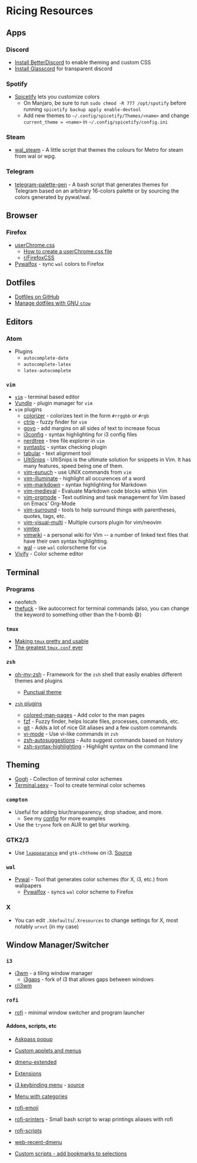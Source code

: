 # Ricing Resources

## Apps

### Discord
- [Install BetterDiscord](https://gist.github.com/ObserverOfTime/d7e60eb9aa7fe837545c8cb77cf31172) to enable theming and custom CSS
- [Install Glasscord](https://github.com/AryToNeX/Glasscord) for transparent discord

### Spotify
- [Spicetify](https://github.com/khanhas/spicetify-cli) lets you customize colors
    - On Manjaro, be sure to run `sudo chmod -R 777 /opt/spotify` before running `spicetify backup apply enable-devtool`
    - Add new themes to `~/.config/spicetify/Themes/<name>` and change `current_theme = <name>` in `~/.config/spicetify/config.ini`

### Steam
- [wal_steam](https://github.com/kotajacob/wal_steam) - A little script that themes the colours for Metro for steam from wal or wpg.

### Telegram
- [telegram-palette-gen](https://github.com/matgua/telegram-palette-gen) - A bash script that generates themes for Telegram based on an arbitrary 16-colors palette or by sourcing the colors generated by pywal/wal.

## Browser

### Firefox
- [userChrome.css](https://www.userchrome.org/)
  - [How to create a userChrome.css file](https://www.userchrome.org/how-create-userchrome-css.html)
  - [r/FirefoxCSS](https://www.reddit.com/r/FirefoxCSS/)
- [Pywalfox](https://github.com/Frewacom/Pywalfox) - sync `wal` colors to Firefox

## Dotfiles
- [Dotfiles on GitHub](https://dotfiles.github.io/)
- [Manage dotfiles with GNU `stow`](https://alexpearce.me/2016/02/managing-dotfiles-with-stow/)

## Editors

### Atom
- Plugins
  - `autocomplete-date`
  - `autocomplete-latex`
  - `latex-autocomplete`

### `vim`
- [`vim`](https://github.com/vim/vim) - terminal based editor
- [Vundle](https://github.com/VundleVim/Vundle.vim) - plugin manager for `vim`
- `vim` plugins
  - [colorizer](https://github.com/lilydjwg/colorizer) - colorizes text in the form `#rrggbb` or `#rgb`
  - [ctrlp](https://github.com/ctrlpvim/ctrlp.vim) - fuzzy finder for `vim`
  - [goyo](https://github.com/junegunn/goyo.vim) - add margins on all sides of text to increase focus
  - [i3config](https://github.com/mboughaba/i3config.vim) - syntax highlighting for i3 config files
  - [nerdtree](https://github.com/scrooloose/nerdtree) - tree file explorer in `vim`
  - [syntastic](https://github.com/scrooloose/syntastic) - syntax checking plugin
  - [tabular](https://github.com/godlygeek/tabular) - text alignment tool
  - [UltiSnips](https://github.com/SirVer/ultisnips) - UltiSnips is the ultimate solution for snippets in Vim. It has many features, speed being one of them.
  - [vim-eunuch](https://github.com/tpope/vim-eunuch) - use UNIX commands from `vim`
  - [vim-illuminate](https://github.com/RRethy/vim-illuminate) - highlight all occurences of a word
  - [vim-markdown](https://github.com/plasticboy/vim-markdown) - syntax highlighting for Markdown
  - [vim-medieval](https://github.com/gpanders/vim-medieval) - Evaluate Markdown code blocks within Vim
  - [vim-orgmode](https://github.com/jceb/vim-orgmode) - Text outlining and task management for Vim based on Emacs' Org-Mode
  - [vim-surround](https://github.com/tpope/vim-surround) - tools to help surround things with parentheses, quotes, tags, etc.
  - [vim-visual-multi](https://github.com/mg979/vim-visual-multi) -  Multiple cursors plugin for vim/neovim 
  - [vimtex](https://github.com/lervag/vimtex)
  - [vimwiki](https://github.com/vimwiki/vimwiki) - a personal wiki for Vim -- a number of linked text files that have their own syntax highlighting.
  - [wal](https://github.com/dylanaraps/wal.vim) - use `wal` colorscheme for `vim`
- [Vivify](http://bytefluent.com/vivify/) - Color scheme editor

## Terminal

### Programs

- neofetch
- [thefuck](https://github.com/nvbn/thefuck) - like autocorrect for terminal commands (also, you can change the keyword to something other than the f-bomb :smile:)

### `tmux`
- [Making `tmux` pretty and usable](https://www.hamvocke.com/blog/a-guide-to-customizing-your-tmux-conf/)
- [The greatest `tmux.conf` ever](https://gist.github.com/spicycode/1229612)

### `zsh`
- [oh-my-zsh](https://github.com/robbyrussell/oh-my-zsh) - Framework for the `zsh` shell that easily enables different themes and plugins
  - [Punctual theme](https://github.com/dannynimmo/punctual-zsh-theme)

- [`zsh` plugins](https://github.com/robbyrussell/oh-my-zsh/tree/master/plugins)
  - [colored-man-pages](https://github.com/robbyrussell/oh-my-zsh/tree/master/plugins/colored-man-pages) - Add color to the man pages
  - [fzf](https://github.com/robbyrussell/oh-my-zsh/tree/master/plugins/fzf) - Fuzzy finder, helps locate files, processes, commands, etc.
  - [git](https://github.com/robbyrussell/oh-my-zsh/tree/master/plugins/git) - Adds a lot of nice Git aliases and a few custom commands
  - [vi-mode](https://github.com/robbyrussell/oh-my-zsh/tree/master/plugins/vi-mode) - Use vi-like commands in `zsh`
  - [zsh-autosuggestions](https://github.com/zsh-users/zsh-autosuggestions) - Auto suggest commands based on history
  - [zsh-syntax-highlighting](https://github.com/zsh-users/zsh-syntax-highlighting) - Highlight syntax on the command line

## Theming

- [Gogh](https://mayccoll.github.io/Gogh/) - Collection of terminal color schemes
- [Terminal.sexy](https://terminal.sexy/) - Tool to create terminal color schemes

### `compton`

- Useful for adding blur/transparency, drop shadow, and more.
    - See my [config](https://github.com/alex-bellon/dotfiles/blob/master/compton/.compton.conf) for more examples
- Use the `tryone` fork on AUR to get blur working.

### GTK2/3

- Use [`lxappearance`](https://wiki.lxde.org/en/LXAppearance) and `gtk-chtheme` on i3. [Source](https://askubuntu.com/questions/598943/how-to-de-uglify-i3-wm)

### `wal`

- [Pywal](https://github.com/dylanaraps/pywal) - Tool that generates color schemes (for X, i3, etc.) from wallpapers
  - [Pywalfox](https://github.com/Frewacom/Pywalfox) - syncs `wal` color scheme to Firefox

### X

- You can edit `.Xdefaults`/`.Xresources` to change settings for X, most notably `urxvt` (in my case)

## Window Manager/Switcher

### `i3`

- [i3wm](https://i3wm.org/) - a tiling window manager
  - [i3gaps](https://github.com/Airblader/i3) - fork of i3 that allows gaps between windows
- [r/i3wm](https://www.reddit.com/r/i3wm/)

### `rofi`

- [rofi](https://github.com/davatorium/rofi) - minimal window switcher and program launcher

#### Addons, scripts, etc
- [Askpass popup](https://github.com/sdushantha/dotfiles/blob/master/rofi/.config/rofi/themes/askpass.rasi)
- [Custom applets and menus](https://github.com/adi1090x/rofi)
- [dmenu-extended](https://github.com/MarkHedleyJones/dmenu-extended)
- [Extensions](https://github.com/davatorium/rofi/wiki/User-scripts)
- [i3 keybinding menu](https://gitlab.com/vahnrr/rofi-menus) - [source](https://www.reddit.com/r/unixporn/comments/g6mbfu/oc_was_tired_of_checking_the_config_file_when_i/)
- [Menu with categories](https://github.com/NybuTG/Rofi-Menu-with-Categories)
- [rofi-emoji](https://github.com/Mange/rofi-emoji)
- [rofi-printers](https://github.com/raphaelfournier/rofi-printers) -  Small bash script to wrap printings aliases with rofi
- [rofi-scripts](https://github.com/davatorium/rofi-scripts)
- [web-recent-dmenu](https://github.com/larzeitlin/web-recent-dmenu)

- [Custom scripts - add bookmarks to selections](https://stackoverflow.com/questions/57609950/rofi-custom-script-on-combi-mode)
